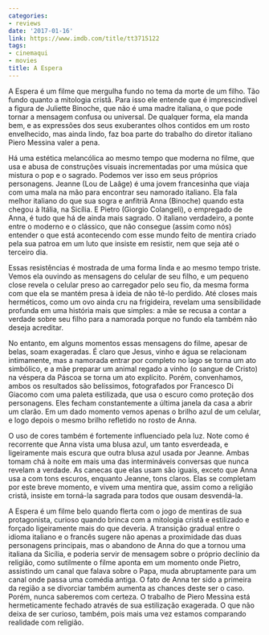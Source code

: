 ```yaml
---
categories:
- reviews
date: '2017-01-16'
link: https://www.imdb.com/title/tt3715122
tags:
- cinemaqui
- movies
title: A Espera
---
```


A Espera é um filme que mergulha fundo no tema da morte de um filho. Tão fundo quanto a mitologia cristã. Para isso ele entende que é imprescindível a figura de Juliette Binoche, que não é uma madre italiana, o que pode tornar a mensagem confusa ou universal. De qualquer forma, ela manda bem, e as expressões dos seus exuberantes olhos contidos em um rosto envelhecido, mas ainda lindo, faz boa parte do trabalho do diretor italiano Piero Messina valer a pena.

Há uma estética melancólica ao mesmo tempo que moderna no filme, que usa e abusa de construções visuais incrementadas por uma música que mistura o pop e o sagrado. Podemos ver isso em seus próprios personagens. Jeanne (Lou de Laâge) é uma jovem francesinha que viaja com uma mala na mão para encontrar seu namorado italiano. Ela fala melhor italiano do que sua sogra e anfitriã Anna (Binoche) quando esta chegou à Itália, na Sicília. E Pietro (Giorgio Colangeli), o empregado de Anna, é tudo que há de ainda mais sagrado. O italiano verdadeiro, a ponte entre o moderno e o clássico, que não consegue (assim como nós) entender o que está acontecendo com esse mundo feito de mentira criado pela sua patroa em um luto que insiste em resistir, nem que seja até o terceiro dia.

Essas resistências é mostrada de uma forma linda e ao mesmo tempo triste. Vemos ela ouvindo as mensagens do celular de seu filho, e um pequeno close revela o celular preso ao carregador pelo seu fio, da mesma forma com que ela se mantém presa à ideia de não tê-lo perdido. Até closes mais herméticos, como um ovo ainda cru na frigideira, revelam uma sensibilidade profunda em uma história mais que simples: a mãe se recusa a contar a verdade sobre seu filho para a namorada porque no fundo ela também não deseja acreditar.

No entanto, em alguns momentos essas mensagens do filme, apesar de belas, soam exageradas. É claro que Jesus, vinho e água se relacionam intimamente, mas a namorada entrar por completo no lago se torna um ato simbólico, e a mãe preparar um animal regado a vinho (o sangue de Cristo) na véspera da Páscoa se torna um ato explícito. Porém, convenhamos, ambos os resultados são belíssimos, fotografados por Francesco Di Giacomo com uma paleta estilizada, que usa o escuro como proteção dos personagens. Eles fecham constantemente a última janela da casa a abrir um clarão. Em um dado momento vemos apenas o brilho azul de um celular, e logo depois o mesmo brilho refletido no rosto de Anna.

O uso de cores também é fortemente influenciado pela luz. Note como é recorrente que Anna vista uma blusa azul, um tanto esverdeada, e ligeiramente mais escura que outra blusa azul usada por Jeanne. Ambas tomam chá à noite em mais uma das intermináveis conversas que nunca revelam a verdade. As canecas que elas usam são iguais, exceto que Anna usa a com tons escuros, enquanto Jeanne, tons claros. Elas se completam por este breve momento, e vivem uma mentira que, assim como a religião cristã, insiste em torná-la sagrada para todos que ousam desvendá-la.

A Espera é um filme belo quando flerta com o jogo de mentiras de sua protagonista, curioso quando brinca com a mitologia cristã e estilizado e forçado ligeiramente mais do que deveria. A transição gradual entre o idioma italiano e o francês sugere não apenas a proximidade das duas personagens principais, mas o abandono de Anna do que a tornou uma italiana da Sicília, e poderia servir de mensagem sobre o próprio declínio da religião, como sutilmente o filme aponta em um momento onde Pietro, assistindo um canal que falava sobre o Papa, muda abruptamente para um canal onde passa uma comédia antiga. O fato de Anna ter sido a primeira da região a se divorciar também aumenta as chances deste ser o caso. Porém, nunca saberemos com certeza. O trabalho de Piero Messina está hermeticamente fechado através de sua estilização exagerada. O que não deixa de ser curioso, também, pois mais uma vez estamos comparando realidade com religião.